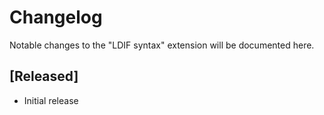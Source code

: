 # Changelog

Notable changes to the "LDIF syntax" extension will be documented here.

## [Released]

- Initial release